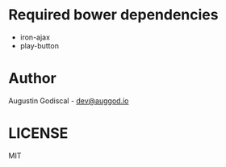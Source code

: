 # Required bower dependencies

* iron-ajax
* play-button

# Author

Augustin Godiscal - dev@auggod.io

# LICENSE

MIT
